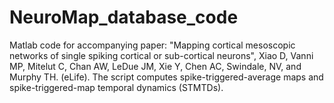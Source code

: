# NeuroMap_database_code
Matlab code for accompanying paper: "Mapping cortical mesoscopic networks of single spiking cortical or sub-cortical neurons", Xiao D, Vanni MP, Mitelut C, Chan AW, LeDue JM, Xie Y, Chen AC, Swindale, NV, and Murphy TH. (eLife).  The script computes spike-triggered-average maps and spike-triggered-map temporal dynamics (STMTDs).
